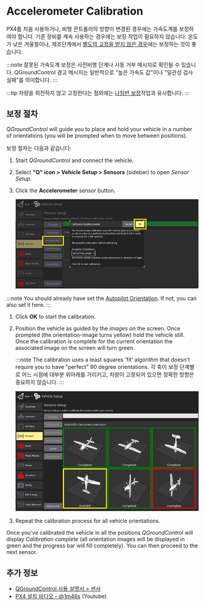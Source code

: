 # Accelerometer Calibration

PX4를 처음 사용하거나, 비행 콘트롤러의 방향이 변경된 경우에는 가속도계를 보정하여야 합니다. 기존 장비를 계속 사용하는 경우에는 보정 작업이 필요하지 않습니다. 온도가 낮은 겨울철이나, 제조단계에서 [별도의 교정을 받지 않은 경우](../advanced_config/sensor_thermal_calibration.md)에는 보정하는 것이 좋습니다.

:::note
잘못된 가속도계 보정은 사전비행 단계나 시동 거부 메시지로 확인될 수  있습니다. QGroundControl 경고 메시지는 일반적으로 "높은 가속도 값"이나 "일관성 검사 실패"를 의미합니다.
:::

:::tip
차량을 회전하지 않고 고정한다는 점외에는 [나침반 보정](../config/compass.md)작업과 유사합니다.
:::

## 보정 절차

_QGroundControl_ will guide you to place and hold your vehicle in a number of orientations (you will be prompted when to move between positions).

보정 절차는 다음과 같습니다:

1. Start _QGroundControl_ and connect the vehicle.
1. Select **"Q" icon > Vehicle Setup > Sensors** (sidebar) to open _Sensor Setup_.
1. Click the **Accelerometer** sensor button.

   ![Accelerometer calibration](../../assets/qgc/setup/sensor/accelerometer.png)

:::note
You should already have set the [Autopilot Orientation](../config/flight_controller_orientation.md). If not, you can also set it here.
:::

1. Click **OK** to start the calibration.
1. Position the vehicle as guided by the _images_ on the screen. Once prompted (the orientation-image turns yellow) hold the vehicle still. Once the calibration is complete for the current orientation the associated image on the screen will turn green.

   :::note
The calibration uses a least squares 'fit' algorithm that doesn't require you to have "perfect" 90 degree orientations.
각 축이 보정 단계별로 어느 시점에 대부분 위아래를 가리키고, 차량이 고정되어 있으면 정확한 방향은 중요하지 않습니다.
:::

   ![Accelerometer calibration](../../assets/qgc/setup/sensor/accelerometer_positions_px4.png)

1. Repeat the calibration process for all vehicle orientations.

Once you've calibrated the vehicle in all the positions _QGroundControl_ will display _Calibration complete_ (all orientation images will be displayed in green and the progress bar will fill completely). You can then proceed to the next sensor.

## 추가 정보

- [QGroundControl 사용 설명서 > 센서](https://docs.qgroundcontrol.com/master/en/qgc-user-guide/setup_view/sensors_px4.html#accelerometer)
- [PX4 설치 비디오 - @1m46s](https://youtu.be/91VGmdSlbo4?t=1m46s) (Youtube)
